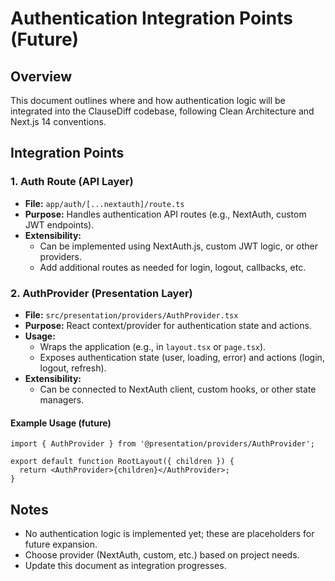 # Authentication Integration Points (Future)

## Overview
This document outlines where and how authentication logic will be integrated into the ClauseDiff codebase, following Clean Architecture and Next.js 14 conventions.

## Integration Points

### 1. Auth Route (API Layer)
- **File:** `app/auth/[...nextauth]/route.ts`
- **Purpose:** Handles authentication API routes (e.g., NextAuth, custom JWT endpoints).
- **Extensibility:**
  - Can be implemented using NextAuth.js, custom JWT logic, or other providers.
  - Add additional routes as needed for login, logout, callbacks, etc.

### 2. AuthProvider (Presentation Layer)
- **File:** `src/presentation/providers/AuthProvider.tsx`
- **Purpose:** React context/provider for authentication state and actions.
- **Usage:**
  - Wraps the application (e.g., in `layout.tsx` or `page.tsx`).
  - Exposes authentication state (user, loading, error) and actions (login, logout, refresh).
- **Extensibility:**
  - Can be connected to NextAuth client, custom hooks, or other state managers.

#### Example Usage (future)
```tsx
import { AuthProvider } from '@presentation/providers/AuthProvider';

export default function RootLayout({ children }) {
  return <AuthProvider>{children}</AuthProvider>;
}
```

## Notes
- No authentication logic is implemented yet; these are placeholders for future expansion.
- Choose provider (NextAuth, custom, etc.) based on project needs.
- Update this document as integration progresses. 